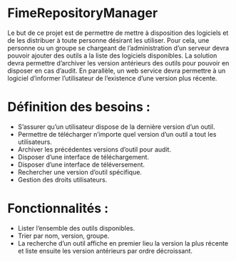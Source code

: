 # FimeRepositoryManager

Le but de ce projet est de permettre de mettre à disposition des logiciels et de les distribuer à toute personne désirant les utiliser. Pour cela, une personne ou un groupe se chargeant de l’administration d’un serveur devra pouvoir ajouter des outils a la liste des logiciels disponibles. La solution devra permettre d’archiver les version antérieurs des outils pour pouvoir en disposer en cas d’audit.
En parallèle, un web service devra permettre à un logiciel d’informer l’utilisateur de l’existence d’une version plus récente.

# Définition des besoins :

* S’assurer qu’un utilisateur dispose de la dernière version d’un outil.
* Permettre de télécharger n’importe quel version d’un outil a tout les utilisateurs.
* Archiver les précédentes versions d’outil pour audit.
* Disposer d’une interface de téléchargement.
* Disposer d’une interface de téléversement.
* Rechercher une version d’outil spécifique.
* Gestion des droits utilisateurs.

# Fonctionnalités :
* Lister l’ensemble des outils disponibles.
* Trier par nom, version, groupe.
* La recherche d’un outil affiche en premier lieu la version la plus récente et liste ensuite les version antérieurs par ordre décroissant.
